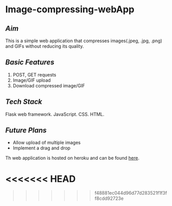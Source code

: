 # Image-compressing-webApp

## *Aim*
This is a simple web application that compresses images(.jpeg, .jpg, .png) and GIFs without reducing its quality.

## *Basic Features*
1. POST, GET requests
2. Image/GIF upload
3. Download compressed image/GIF

## *Tech Stack*
Flask web framework. JavaScript. CSS. HTML.

## *Future Plans*
- Allow upload of multiple images
- Implement a drag and drop

Th web application is hosted on heroku and can be found [here](https://squash5.herokuapp.com/).

<<<<<<< HEAD
=======


>>>>>>> f48881ec044d96d77d283521f1f3ff8cdd92723e
